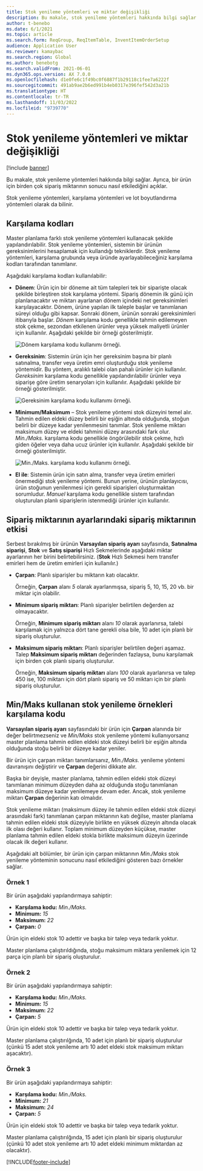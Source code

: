 ```yaml
---
title: Stok yenileme yöntemleri ve miktar değişikliği
description: Bu makale, stok yenileme yöntemleri hakkında bilgi sağlar. Ayrıca, bir ürün için birden çok sipariş miktarının sonucu nasıl etkilediğini açıklar.
author: t-benebo
ms.date: 6/1/2021
ms.topic: article
ms.search.form: ReqGroup, ReqItemTable, InventItemOrderSetup
audience: Application User
ms.reviewer: kamaybac
ms.search.region: Global
ms.author: benebotg
ms.search.validFrom: 2021-06-01
ms.dyn365.ops.version: AX 7.0.0
ms.openlocfilehash: d1e0fe6c1f49bc0f6887f1b29118c1fee7a6222f
ms.sourcegitcommit: 491ab9ae2b6ed991b4eb0317e396fef542d3a21b
ms.translationtype: HT
ms.contentlocale: tr-TR
ms.lasthandoff: 11/03/2022
ms.locfileid: "9739770"
---
```

# <a name="replenishment-methods-and-quantity-modification"></a>Stok yenileme yöntemleri ve miktar değişikliği

[!include [banner](../../includes/banner.md)]

Bu makale, stok yenileme yöntemleri hakkında bilgi sağlar. Ayrıca, bir ürün için birden çok sipariş miktarının sonucu nasıl etkilediğini açıklar.

Stok yenileme yöntemleri, karşılama yöntemleri ve lot boyutlandırma yöntemleri olarak da bilinir.

## <a name="coverage-codes"></a>Karşılama kodları

Master planlama farklı stok yenileme yöntemleri kullanacak şekilde yapılandırılabilir. Stok yenileme yöntemleri, sistemin bir ürünün gereksinimlerini hesaplamak için kullandığı tekniklerdir. Stok yenileme yöntemleri, karşılama grubunda veya üründe ayarlayabileceğiniz karşılama kodları tarafından tanımlanır.

Aşağıdaki karşılama kodları kullanılabilir:

- **Dönem**: Ürün için bir döneme ait tüm talepleri tek bir siparişte olacak şekilde birleştiren stok karşılama yöntemi. Sipariş dönemin ilk günü için planlanacaktır ve miktarı ayarlanan dönem içindeki net gereksinimleri karşılayacaktır. Dönem, ürüne yapılan ilk taleple başlar ve tanımlanan süreyi olduğu gibi kapsar. Sonraki dönem, ürünün sonraki gereksinimleri itibarıyla başlar. *Dönem* karşılama kodu genellikle tahmin edilemeyen stok çekme, sezondan etkilenen ürünler veya yüksek maliyetli ürünler için kullanılır. Aşağıdaki şekilde bir örneği gösterilmiştir.

    ![Dönem karşılama kodu kullanımı örneği.](./media/coverage-code-period.png "Dönem karşılama kodu kullanımı örneği")

- **Gereksinim**: Sistemin ürün için her gereksinim başına bir planlı satınalma, transfer veya üretim emri oluşturduğu stok yenileme yöntemidir. Bu yöntem, aralıklı talebi olan pahalı ürünler için kullanılır. *Gereksinim* karşılama kodu genellikle yapılandırılabilir ürünler veya siparişe göre üretim senaryoları için kullanılır. Aşağıdaki şekilde bir örneği gösterilmiştir.

    ![Gereksinim karşılama kodu kullanımı örneği.](./media/coverage-code-requirement.png "Gereksinim karşılama kodu kullanımı örneği")

- **Minimum/Maksimum** – Stok yenileme yöntemi stok düzeyini temel alır. Tahmin edilen eldeki düzey belirli bir eşiğin altında olduğunda, stoğun belirli bir düzeye kadar yenilenmesini tanımlar. Stok yenileme miktarı maksimum düzey ve eldeki tahmini düzey arasındaki fark olur. *Min./Maks.* karşılama kodu genellikle öngörülebilir stok çekme, hızlı giden öğeler veya daha ucuz ürünler için kullanılır. Aşağıdaki şekilde bir örneği gösterilmiştir.

    ![Min./Maks. karşılama kodu kullanımı örneği.](./media/coverage-code-min-max.png "Min./Maks. karşılama kodu kullanımı örneği")

- **El ile**: Sistemin ürün için satın alma, transfer veya üretim emirleri önermediği stok yenileme yöntemi. Bunun yerine, ürünün planlayıcısı, ürün stoğunun yenilenmesi için gerekli siparişleri oluşturmaktan sorumludur. *Manuel* karşılama kodu genellikle sistem tarafından oluşturulan planlı siparişlerin istenmediği ürünler için kullanılır.

## <a name="impact-of-the-order-quantity-from-default-order-settings"></a>Sipariş miktarının ayarlarındaki sipariş miktarının etkisi

Serbest bırakılmış bir ürünün **Varsayılan sipariş ayarı** sayfasında, **Satınalma siparişi**, **Stok** ve **Satış siparişi** Hızlı Sekmelerinde aşağıdaki miktar ayarlarının her birini belirtebilirsiniz. (**Stok** Hızlı Sekmesi hem transfer emirleri hem de üretim emirleri için kullanılır.)

- **Çarpan**: Planlı siparişler bu miktarın katı olacaktır.

    Örneğin, **Çarpan** alanı *5* olarak ayarlanmışsa, sipariş 5, 10, 15, 20 vb. bir miktar için olabilir.

- **Minimum sipariş miktarı**: Planlı siparişler belirtilen değerden az olmayacaktır.

    Örneğin, **Minimum sipariş miktarı** alanı *10* olarak ayarlanırsa, talebi karşılamak için yalnızca dört tane gerekli olsa bile, 10 adet için planlı bir sipariş oluşturulur.

- **Maksimum sipariş miktarı**: Planlı siparişler belirtilen değeri aşamaz. Talep **Maksimum sipariş miktarı** değerinden fazlaysa, bunu karşılamak için birden çok planlı sipariş oluşturulur.

    Örneğin, **Maksimum sipariş miktarı** alanı *100* olarak ayarlanırsa ve talep 450 ise, 100 miktarı için dört planlı sipariş ve 50 miktarı için bir planlı sipariş oluşturulur.

## <a name="examples-of-replenishment-that-use-the-minmax-coverage-code"></a>Min/Maks kullanan stok yenileme örnekleri karşılama kodu

**Varsayılan sipariş ayarı** sayfasındaki bir ürün için **Çarpan** alanında bir değer belirtmezseniz ve *Min/Maks* stok yenileme yöntemi kullanıyorsanız master planlama tahmin edilen eldeki stok düzeyi belirli bir eşiğin altında olduğunda stoğu belirli bir düzeye kadar yeniler.

Bir ürün için çarpan miktarı tanımlarsanız, *Min./Maks.* yenileme yöntemi davranışını değiştirir ve **Çarpan** değerini dikkate alır.

Başka bir deyişle, master planlama, tahmin edilen eldeki stok düzeyi tanımlanan minimum düzeyden daha az olduğunda stoğu tanımlanan maksimum düzeye kadar yenilemeye devam eder. Ancak, stok yenileme miktarı **Çarpan** değerinin katı olmalıdır.

Stok yenileme miktarı (maksimum düzey ile tahmin edilen eldeki stok düzeyi arasındaki fark) tanımlanan çarpan miktarının katı değilse, master planlama tahmin edilen eldeki stok düzeyiyle birlikte en yüksek düzeyin altında olacak ilk olası değeri kullanır. Toplam minimum düzeyden küçükse, master planlama tahmin edilen eldeki stokla birlikte maksimum düzeyin üzerinde olacak ilk değeri kullanır.

Aşağıdaki alt bölümler, bir ürün için çarpan miktarının *Min./Maks* stok yenileme yönteminin sonucunu nasıl etkilediğini gösteren bazı örnekler sağlar.

### <a name="example-1"></a>Örnek 1

Bir ürün aşağıdaki yapılandırmaya sahiptir:

- **Karşılama kodu:** *Min./Maks.*
- **Minimum:** *15*
- **Maksimum:** *22*
- **Çarpan:** *0*

Ürün için eldeki stok 10 adettir ve başka bir talep veya tedarik yoktur.

Master planlama çalıştırıldığında, stoğu maksimum miktara yenilemek için 12 parça için planlı bir sipariş oluşturulur.

### <a name="example-2"></a>Örnek 2

Bir ürün aşağıdaki yapılandırmaya sahiptir:

- **Karşılama kodu:** *Min./Maks.*
- **Minimum:** *15*
- **Maksimum:** *22*
- **Çarpan:** *5*

Ürün için eldeki stok 10 adettir ve başka bir talep veya tedarik yoktur.

Master planlama çalıştırılğında, 10 adet için planlı bir sipariş oluşturulur (çünkü 15 adet stok yenileme artı 10 adet eldeki stok maksimum miktarı aşacaktır).

### <a name="example-3"></a>Örnek 3

Bir ürün aşağıdaki yapılandırmaya sahiptir:

- **Karşılama kodu:** *Min./Maks.*
- **Minimum:** *21*
- **Maksimum:** *24*
- **Çarpan:** *5*

Ürün için eldeki stok 10 adettir ve başka bir talep veya tedarik yoktur.

Master planlama çalıştırılğında, 15 adet için planlı bir sipariş oluşturulur (çünkü 10 adet stok yenileme artı 10 adet eldeki minimum miktardan az olacaktır).

[!INCLUDE[footer-include](../../../includes/footer-banner.md)]
